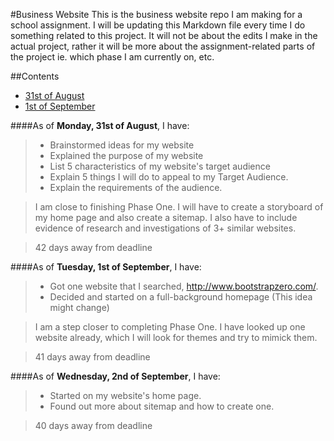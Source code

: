#Business Website
This is the business website repo I am making for a school assignment. I will be updating this Markdown file every time I do something related to this project. It will not be about the edits I make in the actual project, rather it will be more about the assignment-related parts of the project ie. which phase I am currently on, etc. 

##Contents
* [31st of August](#thirtyFirstAug)
* [1st of September](#firstSeptember)

####<a name="thirtyFirstAug"></a>As of **Monday, 31st of August**, I have:
>* Brainstormed ideas for my website
>* Explained the purpose of my website
>* List 5 characteristics of my website's target audience
>* Explain 5 things I will do to appeal to my Target Audience. 
>* Explain the requirements of the audience. 

> I am close to finishing Phase One. I will have to create a storyboard of my home page and also create a sitemap. I also have to include evidence of research and investigations of 3+ similar websites.

> 42 days away from deadline

####<a name="firstSeptember"></a>As of **Tuesday, 1st of September**, I have: 
>* Got one website that I searched, http://www.bootstrapzero.com/. 
>* Decided and started on a full-background homepage (This idea might change)

> I am a step closer to completing Phase One. I have looked up one website already, which I will look for themes and try to mimick them. 

> 41 days away from deadline

####<a name="secondSeptember"></a>As of **Wednesday, 2nd of September**, I have: 
>* Started on my website's home page.
>* Found out more about sitemap and how to create one.

> 40 days away from deadline
